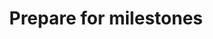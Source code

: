 ---
title: Prepare for milestones
parent: For Project Managers
has_children: true
layout: default
lang: en
---